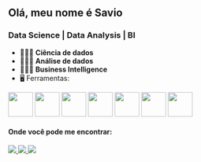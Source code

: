 ## Olá, meu nome é Savio
### Data Science | Data Analysis | BI

- 👨🏻‍💻 **Ciência de dados**
- 👨🏻‍💻 **Análise de dados**
- 👨🏻‍💻 **Business Intelligence**
- 🖥️ Ferramentas: 

<div display='inline'>
 <img width="50" height="50" src="https://cdn.jsdelivr.net/gh/devicons/devicon/icons/python/python-original.svg"/>
 <img width="50" height="50" src="https://cdn.jsdelivr.net/gh/devicons/devicon/icons/pandas/pandas-original.svg"/>
 <img width="50" height="50" src="https://cdn.jsdelivr.net/gh/devicons/devicon/icons/numpy/numpy-original.svg" />
 <img width="50" height="50" src="https://cdn.jsdelivr.net/gh/devicons/devicon/icons/jupyter/jupyter-original.svg"/>
 <img width="50" height="50" src="https://cdn.jsdelivr.net/gh/devicons/devicon/icons/matlab/matlab-original.svg"/>
 <img width="50" height="50" src="https://cdn.jsdelivr.net/gh/devicons/devicon/icons/pycharm/pycharm-original.svg"/>        
 <img width="50" height="50" src="https://cdn.jsdelivr.net/gh/devicons/devicon/icons/scikit-learn/scikit-learn-original.svg"/>      
</div>

#### Onde você pode me encontrar:
<a href="https://www.linkedin.com/in/savio-ricardo-garcia-122612190/">
 <img src="https://img.shields.io/badge/linkedin-%230077B5.svg?style=for-the-badge&logo=linkedin&logoColor=white)"/> 
</a>
<a href="https://www.instagram.com/savioricardog/">
 <img src="https://img.shields.io/badge/Instagram-%23E4405F.svg?style=for-the-badge&logo=Instagram&logoColor=white"/> 
</a>
<a href="https://twitter.com/savioricardog">
 <img src="https://img.shields.io/badge/Twitter-%231DA1F2.svg?style=for-the-badge&logo=Twitter&logoColor=white"/>
</a>
